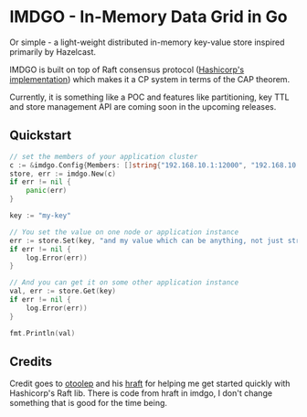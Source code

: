 # IMDGO - In-Memory Data Grid in Go

Or simple - a light-weight distributed in-memory key-value store inspired primarily by Hazelcast.

IMDGO is built on top of Raft consensus protocol ([Hashicorp's implementation](https://github.com/hashicorp/raft)) which makes it a CP system in terms
of the CAP theorem. 

Currently, it is something like a POC and features like partitioning, key TTL and store management API are coming soon in the upcoming releases.

## Quickstart

```go
// set the members of your application cluster
c := &imdgo.Config{Members: []string{"192.168.10.1:12000", "192.168.10.2:12000"}}
store, err := imdgo.New(c)
if err != nil {
    panic(err)
}

key := "my-key"

// You set the value on one node or application instance
err := store.Set(key, "and my value which can be anything, not just string")
if err != nil {
    log.Error(err))
}

// And you can get it on some other application instance
val, err := store.Get(key)
if err != nil {
    log.Error(err))
}

fmt.Println(val)
```

## Credits

Credit goes to [otoolep](https://github.com/otoolep) and his [hraft](https://github.com/otoolep/hraftd) for helping me get started quickly
with Hashicorp's Raft lib. There is code from hraft in imdgo, I don't change something that is good for the time being.
